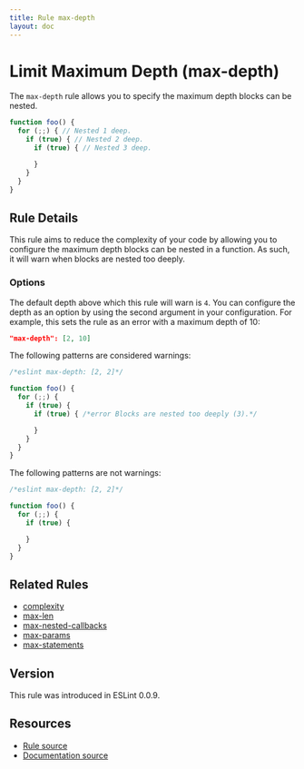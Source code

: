 ```yaml
---
title: Rule max-depth
layout: doc
---
```

<!-- Note: No pull requests accepted for this file. See README.md in the root directory for details. -->
# Limit Maximum Depth (max-depth)

The `max-depth` rule allows you to specify the maximum depth blocks can be nested.

```js
function foo() {
  for (;;) { // Nested 1 deep.
    if (true) { // Nested 2 deep.
      if (true) { // Nested 3 deep.

      }
    }
  }
}
```

## Rule Details

This rule aims to reduce the complexity of your code by allowing you to configure the maximum depth blocks can be nested in a function. As such, it will warn when blocks are nested too deeply.

### Options

The default depth above which this rule will warn is `4`.  You can configure the depth as an option by using the second argument in your configuration. For example, this sets the rule as an error with a maximum depth of 10:

```json
"max-depth": [2, 10]
```

The following patterns are considered warnings:

```js
/*eslint max-depth: [2, 2]*/

function foo() {
  for (;;) {
    if (true) {
      if (true) { /*error Blocks are nested too deeply (3).*/

      }
    }
  }
}
```

The following patterns are not warnings:

```js
/*eslint max-depth: [2, 2]*/

function foo() {
  for (;;) {
    if (true) {

    }
  }
}
```


## Related Rules

* [complexity](complexity)
* [max-len](max-len)
* [max-nested-callbacks](max-nested-callbacks)
* [max-params](max-params)
* [max-statements](max-statements)

## Version

This rule was introduced in ESLint 0.0.9.

## Resources

* [Rule source](https://github.com/eslint/eslint/tree/master/lib/rules/max-depth.js)
* [Documentation source](https://github.com/eslint/eslint/tree/master/docs/rules/max-depth.md)
